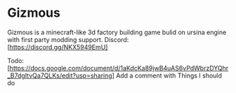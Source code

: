 # Gizmous
Gizmous is a minecraft-like 3d factory building game bulid on ursina engine with first party modding support.
Discord:
[https://discord.gg/NKX5949EmU]

Todo:
[https://docs.google.com/document/d/1aKdcKa89jwB4uAS6vPdWbrzDYQhr_B7dgItvQa7QLKs/edit?usp=sharing]
Add a comment with Things I should do 
